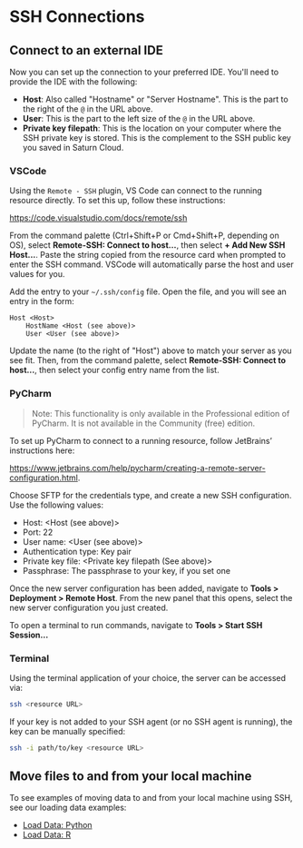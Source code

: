 # SSH Connections

## Connect to an external IDE

Now you can set up the connection to your preferred IDE. You'll need to provide the IDE with the following:

-   **Host**: Also called "Hostname" or "Server Hostname". This is the part to the right of the `@` in the URL above.
-   **User**: This is the part to the left size of the `@` in the URL above.
-   **Private key filepath**: This is the location on your computer where the SSH private key is stored. This is the complement to the SSH public key you saved in Saturn Cloud.

### VSCode

Using the `Remote - SSH` plugin, VS Code can connect to the running resource directly. To set this up, follow these instructions:

<a href="https://code.visualstudio.com/docs/remote/ssh" target='_blank' rel='noopener'>https://code.visualstudio.com/docs/remote/ssh</a>

From the command palette (Ctrl+Shift+P or Cmd+Shift+P, depending on OS), select **Remote-SSH: Connect to host…**, then select **+ Add New SSH Host...**. Paste the string copied from the resource card when prompted to enter the SSH command. VSCode will automatically parse the host and user values for you.

Add the entry to your `~/.ssh/config` file. Open the file, and you will see an entry in the form:

```
Host <Host>
    HostName <Host (see above)>
    User <User (see above)>
```

Update the name (to the right of "Host") above to match your server as you see fit. Then, from the command palette, select **Remote-SSH: Connect to host…**, then select your config entry name from the list.

### PyCharm

> Note: This functionality is only available in the Professional edition of PyCharm. It is not available in the Community (free) edition.

To set up PyCharm to connect to a running resource, follow JetBrains’ instructions here:

<a href="https://www.jetbrains.com/help/pycharm/creating-a-remote-server-configuration.html" target='_blank' rel='noopener'>https://www.jetbrains.com/help/pycharm/creating-a-remote-server-configuration.html</a>.

Choose SFTP for the credentials type, and create a new SSH configuration. Use the following values:

-   Host: <Host (see above)>
-   Port: 22
-   User name: <User (see above)>
-   Authentication type: Key pair
-   Private key file: <Private key filepath (See above)>
-   Passphrase: The passphrase to your key, if you set one

Once the new server configuration has been added, navigate to **Tools > Deployment > Remote Host**. From the new panel that this opens, select the new server configuration you just created.

To open a terminal to run commands, navigate to **Tools > Start SSH Session…**

### Terminal

Using the terminal application of your choice, the server can be accessed via:

```bash
ssh <resource URL>
```

If your key is not added to your SSH agent (or no SSH agent is running), the key can be manually specified:

```bash
ssh -i path/to/key <resource URL>
```

## Move files to and from your local machine

To see examples of moving data to and from your local machine using SSH, see our loading data examples:

-   [Load Data: Python](<docs/examples/python/load-data/qs-load-data-local-files.md>)
-   [Load Data: R](<docs/examples/r/load-data/qs-r-load-data-local-files.md>)
